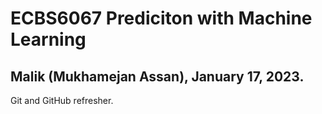 # ECBS6067 Prediciton with Machine Learning
## Malik (Mukhamejan Assan), January 17, 2023.

Git and GitHub refresher. 
